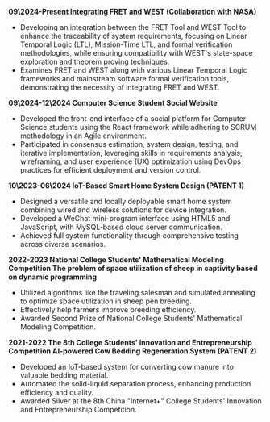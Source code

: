 <strong>09\2024-Present Integrating FRET and WEST (Collaboration with NASA) </strong>
- Developing an integration between the FRET Tool and WEST Tool to enhance the traceability of system requirements, focusing on Linear Temporal Logic (LTL), Mission-Time LTL, and formal verification methodologies, while ensuring compatibility with WEST's state-space exploration and theorem proving techniques.
- Examines FRET and WEST along with various Linear Temporal Logic frameworks and mainstream software formal verification tools, demonstrating the necessity of integrating FRET and WEST.

<strong>09\2024-12\2024 Computer Science Student Social Website</strong>
- Developed the front-end interface of a social platform for Computer Science students using the React framework while adhering to SCRUM methodology in an Agile environment.
- Participated in consensus estimation, system design, testing, and iterative implementation, leveraging skills in requirements analysis, wireframing, and user experience (UX) optimization using DevOps practices for efficient deployment and version control.

<strong>10\2023-06\2024 IoT-Based Smart Home System Design (PATENT 1)</strong>
- Designed a versatile and locally deployable smart home system combining wired and wireless solutions for device integration.
- Developed a WeChat mini-program interface using HTML5 and JavaScript, with MySQL-based cloud server communication.
- Achieved full system functionality through comprehensive testing across diverse scenarios.

<strong> 2022-2023 National College Students' Mathematical Modeling Competition </strong>
<strong> The problem of space utilization of sheep in captivity based on dynamic programming </strong>
- Utilized algorithms like the traveling salesman and simulated annealing to optimize space utilization in sheep pen breeding.
- Effectively help farmers improve breeding efficiency.
- Awarded Second Prize of National College Students' Mathematical Modeling Competition.

<strong>2021-2022  The 8th College Students' Innovation and Entrepreneurship Competition </strong>
<strong>AI-powered Cow Bedding Regeneration System (PATENT 2)</strong>
- Developed an IoT-based system for converting cow manure into valuable bedding material.
- Automated the solid-liquid separation process, enhancing production efficiency and quality.
- Awarded Silver at the 8th China "Internet+" College Students' Innovation and Entrepreneurship Competition.
